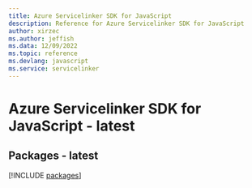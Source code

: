 ```yaml
---
title: Azure Servicelinker SDK for JavaScript
description: Reference for Azure Servicelinker SDK for JavaScript
author: xirzec
ms.author: jeffish
ms.data: 12/09/2022
ms.topic: reference
ms.devlang: javascript
ms.service: servicelinker
---
```

# Azure Servicelinker SDK for JavaScript - latest
## Packages - latest
[!INCLUDE [packages](servicelinker-index.md)]